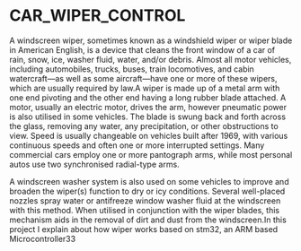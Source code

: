 # CAR_WIPER_CONTROL
A windscreen wiper, sometimes known as a windshield wiper or wiper blade in American English, is a device that cleans the front window of a car of rain,
snow, ice, washer fluid, water, and/or debris. Almost all motor vehicles, including automobiles, trucks, buses, train locomotives, and cabin 
watercraft—as well as some aircraft—have one or more of these wipers, which are usually required by law.A wiper is made up of a metal arm with one
end pivoting and the other end having a long rubber blade attached. A motor, usually an electric motor, drives the arm, however pneumatic power is also
utilised in some vehicles. The blade is swung back and forth across the glass, removing any water, any precipitation, or other obstructions to view.
Speed is usually changeable on vehicles built after 1969, with various continuous speeds and often one or more interrupted settings. Many commercial cars
employ one or more pantograph arms, while most personal autos use two synchronised radial-type arms.


A windscreen washer system is also used on some vehicles to improve and broaden the wiper(s) function to dry or icy conditions. Several well-placed nozzles spray water or antifreeze window washer fluid at the windscreen with this method. When utilised in conjunction with the wiper blades, this mechanism aids in the removal of dirt and dust from the windscreen.In this project I explain about how wiper works based on stm32, an ARM based Microcontroller33

